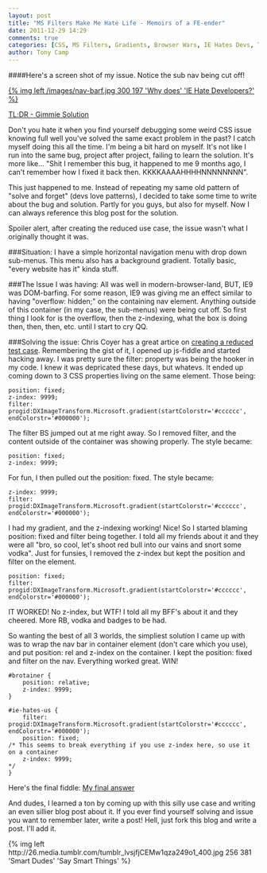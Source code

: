 ```yaml
---
layout: post
title: "MS Filters Make Me Hate Life - Memoirs of a FE-ender"
date: 2011-12-29 14:29
comments: true
categories: [CSS, MS Filters, Gradients, Browser Wars, IE Hates Devs, Test Case]
author: Tony Camp
---
```


####Here's a screen shot of my issue. Notice the sub nav being cut off!

<div class="clearfix">
<a href="/images/nav-barf.jpg" target="_new">{% img left /images/nav-barf.jpg 300 197 'Why does' 'IE Hate Developers?' %}</a>
</div>

<a href="http://jsfiddle.net/tonyjcamp/eNr2M/" target="_new"/>TL;DR - Gimmie Solution</a>

Don't you hate it when you find yourself debugging some weird CSS issue knowing full well you've solved the same exact problem in the past? I catch myself doing this all the time. I'm being a bit hard on myself. It's not like I run into the same bug, project after project, failing to learn the solution. It's more like... "Shit I remember this bug, it happened to me 9 months ago, I can't remember how I fixed it back then. KKKKAAAAHHHHNNNNNNNN".

This just happened to me. Instead of repeating my same old pattern of "solve and forget" (devs love patterns), I decided to take some time to write about the bug and solution. Partly for you guys, but also for myself. Now I can always reference this blog post for the solution.

Spoiler alert, after creating the reduced use case, the issue wasn't what I originally thought it was.

###Situation:
I have a simple horizontal navigation menu with drop down sub-menus. This menu also has a background gradient. Totally basic, "every website has it" kinda stuff.

###The Issue I was having:
All was well in modern-browser-land, BUT, IE9 was DOM-barfing. For some reason, IE9 was giving me an effect similar to having "overflow: hidden;" on the containing nav element. Anything outside of this container (in my case, the sub-menus) were being cut off. So first thing I look for is the overflow, then the z-indexing, what the box is doing then, then, then, etc. until I start to cry QQ.

###Solving the issue:
Chris Coyer has a great artice on <a href="http://css-tricks.com/reduced-test-cases/" target="_new">creating a reduced test case</a>. Remembering the gist of it, I opened up js-fiddle and started hacking away. I was pretty sure the filter: property was being the hooker in my code. I knew it was depricated these days, but whatevs. It ended up coming down to 3 CSS properties living on the same element. Those being:
```
position: fixed;
z-index: 9999;
filter: progid:DXImageTransform.Microsoft.gradient(startColorstr='#cccccc', endColorstr='#000000');
```
The filter BS jumped out at me right away. So I removed filter, and the content outside of the container was showing properly. The style became:
```
position: fixed;
z-index: 9999;
```

For fun, I then pulled out the position: fixed. The style became:
```
z-index: 9999;
filter: progid:DXImageTransform.Microsoft.gradient(startColorstr='#cccccc', endColorstr='#000000');
```
I had my gradient, and the z-indexing working! Nice! So I started blaming position: fixed and filter being together. I told all my friends about it and they were all "bro, so cool, let's shoot red bull into our vains and snort some vodka". Just for funsies, I removed the z-index but kept the position and filter on the element.
```
position: fixed;
filter: progid:DXImageTransform.Microsoft.gradient(startColorstr='#cccccc', endColorstr='#000000');
```
IT WORKED! No z-index, but WTF! I told all my BFF's about it and they cheered. More RB, vodka and badges to be had.

So wanting the best of all 3 worlds, the simpliest solution I came up with was to wrap the nav bar in container element (don't care which you use), and put position: rel and z-index on the container. I kept the position: fixed and filter on the nav. Everything worked great. WIN!
```
#brotainer {
    position: relative;
    z-index: 9999;
}

#ie-hates-us {
    filter: progid:DXImageTransform.Microsoft.gradient(startColorstr='#cccccc', endColorstr='#000000');
    position: fixed; 
/* This seems to break everything if you use z-index here, so use it on a container
    z-index: 9999;
*/
}
```
Here's the final fiddle:
<a href="http://jsfiddle.net/tonyjcamp/eNr2M/" target="_new">My final answer</a>

And dudes, I learned a ton by coming up with this silly use case and writing an even sillier blog post about it. If you ever find yourself solving and issue you want to remember later, write a post! Hell, just fork this blog and write a post. I'll add it.









<div class="clearfix">
{% img left http://26.media.tumblr.com/tumblr_lvsjfjCEMw1qza249o1_400.jpg 256 381 'Smart Dudes' 'Say Smart Things' %}
</div>